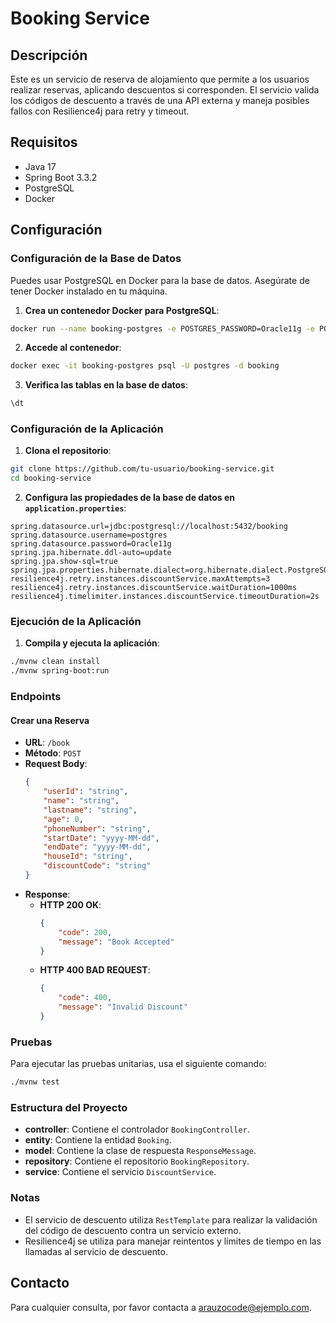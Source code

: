 
# Booking Service

## Descripción

Este es un servicio de reserva de alojamiento que permite a los usuarios realizar reservas, aplicando descuentos si corresponden. El servicio valida los códigos de descuento a través de una API externa y maneja posibles fallos con Resilience4j para retry y timeout.

## Requisitos

- Java 17
- Spring Boot 3.3.2
- PostgreSQL
- Docker

## Configuración

### Configuración de la Base de Datos

Puedes usar PostgreSQL en Docker para la base de datos. Asegúrate de tener Docker instalado en tu máquina.

1. **Crea un contenedor Docker para PostgreSQL**:

```bash
docker run --name booking-postgres -e POSTGRES_PASSWORD=Oracle11g -e POSTGRES_USER=postgres -e POSTGRES_DB=booking -p 5432:5432 -d postgres
```

2. **Accede al contenedor**:

```bash
docker exec -it booking-postgres psql -U postgres -d booking
```

3. **Verifica las tablas en la base de datos**:

```sql
\dt
```

### Configuración de la Aplicación

1. **Clona el repositorio**:

```bash
git clone https://github.com/tu-usuario/booking-service.git
cd booking-service
```

2. **Configura las propiedades de la base de datos en `application.properties`**:

```properties
spring.datasource.url=jdbc:postgresql://localhost:5432/booking
spring.datasource.username=postgres
spring.datasource.password=Oracle11g
spring.jpa.hibernate.ddl-auto=update
spring.jpa.show-sql=true
spring.jpa.properties.hibernate.dialect=org.hibernate.dialect.PostgreSQLDialect
resilience4j.retry.instances.discountService.maxAttempts=3
resilience4j.retry.instances.discountService.waitDuration=1000ms
resilience4j.timelimiter.instances.discountService.timeoutDuration=2s
```

### Ejecución de la Aplicación

1. **Compila y ejecuta la aplicación**:

```bash
./mvnw clean install
./mvnw spring-boot:run
```

### Endpoints

#### Crear una Reserva

- **URL**: `/book`
- **Método**: `POST`
- **Request Body**:
  ```json
  {
      "userId": "string",
      "name": "string",
      "lastname": "string",
      "age": 0,
      "phoneNumber": "string",
      "startDate": "yyyy-MM-dd",
      "endDate": "yyyy-MM-dd",
      "houseId": "string",
      "discountCode": "string"
  }
  ```
- **Response**:
    - **HTTP 200 OK**:
      ```json
      {
          "code": 200,
          "message": "Book Accepted"
      }
      ```
    - **HTTP 400 BAD REQUEST**:
      ```json
      {
          "code": 400,
          "message": "Invalid Discount"
      }
      ```

### Pruebas

Para ejecutar las pruebas unitarias, usa el siguiente comando:

```bash
./mvnw test
```

### Estructura del Proyecto

- **controller**: Contiene el controlador `BookingController`.
- **entity**: Contiene la entidad `Booking`.
- **model**: Contiene la clase de respuesta `ResponseMessage`.
- **repository**: Contiene el repositorio `BookingRepository`.
- **service**: Contiene el servicio `DiscountService`.

### Notas

- El servicio de descuento utiliza `RestTemplate` para realizar la validación del código de descuento contra un servicio externo.
- Resilience4j se utiliza para manejar reintentos y límites de tiempo en las llamadas al servicio de descuento.

## Contacto

Para cualquier consulta, por favor contacta a [arauzocode@ejemplo.com](mailto:arauzocode@ejemplo.com).
